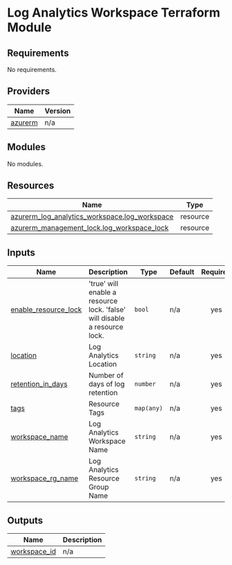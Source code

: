 # Log Analytics Workspace Terraform Module

<!-- BEGINNING OF PRE-COMMIT-TERRAFORM DOCS HOOK -->
## Requirements

No requirements.

## Providers

| Name | Version |
|------|---------|
| <a name="provider_azurerm"></a> [azurerm](#provider\_azurerm) | n/a |

## Modules

No modules.

## Resources

| Name | Type |
|------|------|
| [azurerm_log_analytics_workspace.log_workspace](https://registry.terraform.io/providers/hashicorp/azurerm/latest/docs/resources/log_analytics_workspace) | resource |
| [azurerm_management_lock.log_workspace_lock](https://registry.terraform.io/providers/hashicorp/azurerm/latest/docs/resources/management_lock) | resource |

## Inputs

| Name | Description | Type | Default | Required |
|------|-------------|------|---------|:--------:|
| <a name="input_enable_resource_lock"></a> [enable\_resource\_lock](#input\_enable\_resource\_lock) | 'true' will enable a resource lock.  'false' will disable a resource lock. | `bool` | n/a | yes |
| <a name="input_location"></a> [location](#input\_location) | Log Analytics Location | `string` | n/a | yes |
| <a name="input_retention_in_days"></a> [retention\_in\_days](#input\_retention\_in\_days) | Number of days of log retention | `number` | n/a | yes |
| <a name="input_tags"></a> [tags](#input\_tags) | Resource Tags | `map(any)` | n/a | yes |
| <a name="input_workspace_name"></a> [workspace\_name](#input\_workspace\_name) | Log Analytics Workspace Name | `string` | n/a | yes |
| <a name="input_workspace_rg_name"></a> [workspace\_rg\_name](#input\_workspace\_rg\_name) | Log Analytics Resource Group Name | `string` | n/a | yes |

## Outputs

| Name | Description |
|------|-------------|
| <a name="output_workspace_id"></a> [workspace\_id](#output\_workspace\_id) | n/a |
<!-- END OF PRE-COMMIT-TERRAFORM DOCS HOOK -->